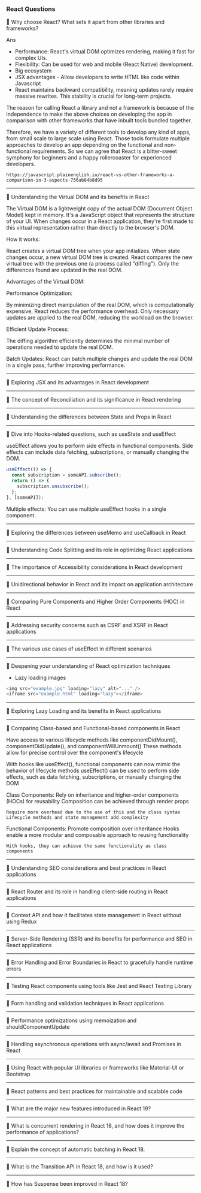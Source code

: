 ### React Questions
🌲 Why choose React? What sets it apart from other libraries and frameworks?

Ans
  * Performance: React's virtual DOM optimizes rendering, making it fast for complex UIs.
  * Flexibility: Can be used for web and mobile (React Native) development.
  * Big ecosystem
  * JSX advantages - Allow developers to write HTML like code within Javascript
  * React maintains backward compatibility, meaning updates rarely require massive rewrites. This 
    stability is crucial for long-term projects.


  The reason for calling React a library and not a framework is because of the independence to make the above choices on developing the app in comparison with other frameworks that have inbuilt tools bundled together. 
  
  Therefore, we have a variety of different tools to develop any kind of apps, from small scale to large scale using React. Those tools formulate multiple approaches to develop an app depending on the functional and non-functional requirements. So we can agree that React is a bitter-sweet symphony for beginners and a happy rollercoaster for experienced developers.

  `https://javascript.plainenglish.io/react-vs-other-frameworks-a-comparison-in-3-aspects-756ab84b8d95`

--------------------------------------------------------------------------------------------------------

🌲 Understanding the Virtual DOM and its benefits in React

The Virtual DOM is a lightweight copy of the actual DOM (Document Object Model) kept in memory. It's a JavaScript object that represents the structure of your UI. When changes occur in a React application, they're first made to this virtual representation rather than directly to the browser's DOM.

How it works:

React creates a virtual DOM tree when your app initializes.
When state changes occur, a new virtual DOM tree is created.
React compares the new virtual tree with the previous one (a process called "diffing").
Only the differences found are updated in the real DOM.


Advantages of the Virtual DOM:

Performance Optimization:

By minimizing direct manipulation of the real DOM, which is computationally expensive, React reduces the performance overhead.
Only necessary updates are applied to the real DOM, reducing the workload on the browser.


Efficient Update Process:

The diffing algorithm efficiently determines the minimal number of operations needed to update the real DOM.


Batch Updates:
React can batch multiple changes and update the real DOM in a single pass, further improving performance.


--------------------------------------------------------------------------------------------------------

🌲 Exploring JSX and its advantages in React development

--------------------------------------------------------------------------------------------------------


🌲 The concept of Reconciliation and its significance in React rendering

--------------------------------------------------------------------------------------------------------


🌲 Understanding the differences between State and Props in React

--------------------------------------------------------------------------------------------------------


🌲 Dive into Hooks-related questions, such as useState and useEffect

useEffect allows you to perform side effects in functional components. Side effects can include data fetching, subscriptions, or manually changing the DOM.

```js
useEffect(() => {
  const subscription = someAPI.subscribe();
  return () => {
    subscription.unsubscribe();
  };
}, [someAPI]);
```

Multiple effects: You can use multiple useEffect hooks in a single component.

--------------------------------------------------------------------------------------------------


🌲 Exploring the differences between useMemo and useCallback in React 

--------------------------------------------------------------------------------------------------

🌲 Understanding Code Splitting and its role in optimizing React applications

--------------------------------------------------------------------------------------------------


🌲 The importance of Accessibility considerations in React development 

--------------------------------------------------------------------------------------------------


🌲 Unidirectional behavior in React and its impact on application architecture

--------------------------------------------------------------------------------------------------


🌲 Comparing Pure Components and Higher Order Components (HOC) in React

--------------------------------------------------------------------------------------------------

🌲 Addressing security concerns such as CSRF and XSRF in React applications

--------------------------------------------------------------------------------------------------

🌲 The various use cases of useEffect in different scenarios

--------------------------------------------------------------------------------------------------

🌲 Deepening your understanding of React optimization techniques

* Lazy loading images

```js
<img src="example.jpg" loading="lazy" alt="..." />
<iframe src="example.html" loading="lazy"></iframe>
```


--------------------------------------------------------------------------------------------------

🌲 Exploring Lazy Loading and its benefits in React applications

--------------------------------------------------------------------------------------------------

🌲 Comparing Class-based and Functional-based components in React


Have access to various lifecycle methods like componentDidMount(), componentDidUpdate(), and componentWillUnmount()
These methods allow for precise control over the component's lifecycle

With hooks like useEffect(), functional components can now mimic the behavior of lifecycle methods
useEffect() can be used to perform side effects, such as data fetching, subscriptions, or manually changing the DOM

  Class Components:
    Rely on inheritance and higher-order components (HOCs) for reusability
    Composition can be achieved through render props

    Require more overhead due to the use of this and the class syntax
    Lifecycle methods and state management add complexity

  Functional Components:
    Promote composition over inheritance
    Hooks enable a more modular and composable approach to reusing functionality

    With hooks, they can achieve the same functionality as class components


--------------------------------------------------------------------------------------------------

🌲 Understanding SEO considerations and best practices in React applications

--------------------------------------------------------------------------------------------------

🌲 React Router and its role in handling client-side routing in React applications

-------------------------------------------------------------------------------------------------

🌲 Context API and how it facilitates state management in React without using Redux

--------------------------------------------------------------------------------------------------

🌲 Server-Side Rendering (SSR) and its benefits for performance and SEO in React applications

--------------------------------------------------------------------------------------------------

🌲 Error Handling and Error Boundaries in React to gracefully handle runtime errors

--------------------------------------------------------------------------------------------------

🌲 Testing React components using tools like Jest and React Testing Library

--------------------------------------------------------------------------------------------------

🌲 Form handling and validation techniques in React applications

--------------------------------------------------------------------------------------------------

🌲 Performance optimizations using memoization and shouldComponentUpdate

--------------------------------------------------------------------------------------------------

🌲 Handling asynchronous operations with async/await and Promises in React

--------------------------------------------------------------------------------------------------

🌲 Using React with popular UI libraries or frameworks like Material-UI or Bootstrap

--------------------------------------------------------------------------------------------------

🌲 React patterns and best practices for maintainable and scalable code

--------------------------------------------------------------------------------------------------

🌲 What are the major new features introduced in React 19?

--------------------------------------------------------------------------------------------------

🌲 What is concurrent rendering in React 18, and how does it improve the performance of applications?

--------------------------------------------------------------------------------------------------

🌲 Explain the concept of automatic batching in React 18.

--------------------------------------------------------------------------------------------------

🌲 What is the Transition API in React 18, and how is it used?

--------------------------------------------------------------------------------------------------

🌲 How has Suspense been improved in React 18?


